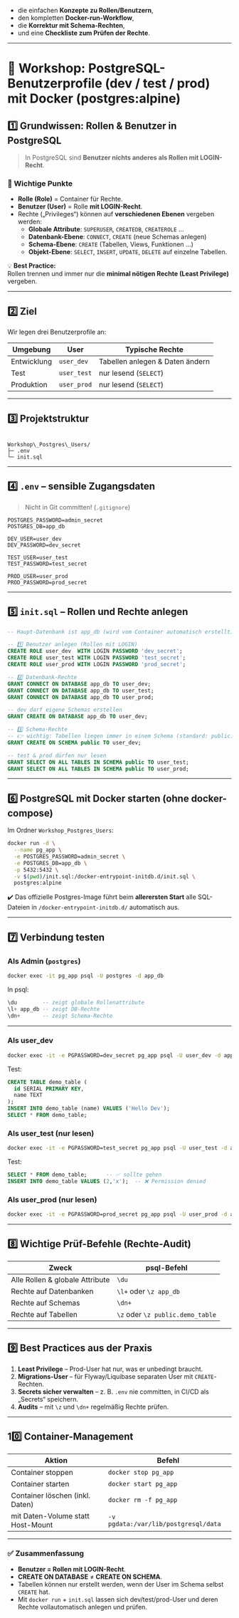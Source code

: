 

* die einfachen **Konzepte zu Rollen/Benutzern**,
* den kompletten **Docker-run-Workflow**,
* die **Korrektur mit Schema-Rechten**,
* und eine **Checkliste zum Prüfen der Rechte**.

---

# 🏫 Workshop: PostgreSQL-Benutzerprofile (dev / test / prod) mit Docker (postgres:alpine)

## 1️⃣ Grundwissen: Rollen & Benutzer in PostgreSQL

> In PostgreSQL sind **Benutzer nichts anderes als Rollen mit LOGIN-Recht**.

### 🔑 Wichtige Punkte
- **Rolle (Role)** = Container für Rechte.
- **Benutzer (User)** = Rolle **mit LOGIN-Recht**.
- Rechte („Privileges“) können auf **verschiedenen Ebenen** vergeben werden:
  - **Globale Attribute**: `SUPERUSER`, `CREATEDB`, `CREATEROLE` …
  - **Datenbank-Ebene**: `CONNECT`, `CREATE` (neue Schemas anlegen)
  - **Schema-Ebene**: `CREATE` (Tabellen, Views, Funktionen …)
  - **Objekt-Ebene**: `SELECT`, `INSERT`, `UPDATE`, `DELETE` auf einzelne Tabellen.

💡 **Best Practice:**  
Rollen trennen und immer nur die **minimal nötigen Rechte (Least Privilege)** vergeben.

---

## 2️⃣ Ziel

Wir legen drei Benutzerprofile an:

| Umgebung    | User        | Typische Rechte                 |
|-------------|-------------|---------------------------------|
| Entwicklung | `user_dev`  | Tabellen anlegen & Daten ändern |
| Test        | `user_test` | nur lesend (`SELECT`)           |
| Produktion  | `user_prod` | nur lesend (`SELECT`)           |

---

## 3️⃣ Projektstruktur
```

Workshop\_Postgres\_Users/
├─ .env
└─ init.sql

````

---

## 4️⃣ `.env` – sensible Zugangsdaten
> Nicht in Git committen! (`.gitignore`)

```env
POSTGRES_PASSWORD=admin_secret
POSTGRES_DB=app_db

DEV_USER=user_dev
DEV_PASSWORD=dev_secret

TEST_USER=user_test
TEST_PASSWORD=test_secret

PROD_USER=user_prod
PROD_PASSWORD=prod_secret
````

---

## 5️⃣ `init.sql` – Rollen und Rechte anlegen

```sql
-- Haupt-Datenbank ist app_db (wird vom Container automatisch erstellt)

-- 1️⃣ Benutzer anlegen (Rollen mit LOGIN)
CREATE ROLE user_dev  WITH LOGIN PASSWORD 'dev_secret';
CREATE ROLE user_test WITH LOGIN PASSWORD 'test_secret';
CREATE ROLE user_prod WITH LOGIN PASSWORD 'prod_secret';

-- 2️⃣ Datenbank-Rechte
GRANT CONNECT ON DATABASE app_db TO user_dev;
GRANT CONNECT ON DATABASE app_db TO user_test;
GRANT CONNECT ON DATABASE app_db TO user_prod;

-- dev darf eigene Schemas erstellen
GRANT CREATE ON DATABASE app_db TO user_dev;

-- 3️⃣ Schema-Rechte
-- 👉 wichtig: Tabellen liegen immer in einem Schema (standard: public)
GRANT CREATE ON SCHEMA public TO user_dev;

-- test & prod dürfen nur lesen
GRANT SELECT ON ALL TABLES IN SCHEMA public TO user_test;
GRANT SELECT ON ALL TABLES IN SCHEMA public TO user_prod;
```

---

## 6️⃣ PostgreSQL mit Docker starten (ohne docker-compose)

Im Ordner `Workshop_Postgres_Users`:

```bash
docker run -d \
  --name pg_app \
  -e POSTGRES_PASSWORD=admin_secret \
  -e POSTGRES_DB=app_db \
  -p 5432:5432 \
  -v $(pwd)/init.sql:/docker-entrypoint-initdb.d/init.sql \
  postgres:alpine
```

✔️ Das offizielle Postgres-Image führt beim **allerersten Start** alle SQL-Dateien in
`/docker-entrypoint-initdb.d/` automatisch aus.

---

## 7️⃣ Verbindung testen

### Als Admin (`postgres`)

```bash
docker exec -it pg_app psql -U postgres -d app_db
```

In psql:

```sql
\du        -- zeigt globale Rollenattribute
\l+ app_db -- zeigt DB-Rechte
\dn+       -- zeigt Schema-Rechte
```

---

### Als user\_dev

```bash
docker exec -it -e PGPASSWORD=dev_secret pg_app psql -U user_dev -d app_db
```

Test:

```sql
CREATE TABLE demo_table (
  id SERIAL PRIMARY KEY,
  name TEXT
);
INSERT INTO demo_table (name) VALUES ('Hello Dev');
SELECT * FROM demo_table;
```

### Als user\_test (nur lesen)

```bash
docker exec -it -e PGPASSWORD=test_secret pg_app psql -U user_test -d app_db
```

Test:

```sql
SELECT * FROM demo_table;      -- ✅ sollte gehen
INSERT INTO demo_table VALUES (2,'x');  -- ❌ Permission denied
```

### Als user\_prod (nur lesen)

```bash
docker exec -it -e PGPASSWORD=prod_secret pg_app psql -U user_prod -d app_db
```

---

## 8️⃣ Wichtige Prüf-Befehle (Rechte-Audit)

| Zweck                           | psql-Befehl                      |
|---------------------------------|----------------------------------|
| Alle Rollen & globale Attribute | `\du`                            |
| Rechte auf Datenbanken          | `\l+` oder `\z app_db`           |
| Rechte auf Schemas              | `\dn+`                           |
| Rechte auf Tabellen             | `\z` oder `\z public.demo_table` |

---

## 9️⃣ Best Practices aus der Praxis

1. **Least Privilege** – Prod-User hat nur, was er unbedingt braucht.
2. **Migrations-User** – für Flyway/Liquibase separaten User mit `CREATE`-Rechten.
3. **Secrets sicher verwalten** – z. B. `.env` nie committen, in CI/CD als „Secrets“ speichern.
4. **Audits** – mit `\z` und `\dn+` regelmäßig Rechte prüfen.

---

## 10️⃣ Container-Management

| Aktion                            | Befehl                               |
|-----------------------------------|--------------------------------------|
| Container stoppen                 | `docker stop pg_app`                 |
| Container starten                 | `docker start pg_app`                |
| Container löschen (inkl. Daten)   | `docker rm -f pg_app`                |
| mit Daten-Volume statt Host-Mount | `-v pgdata:/var/lib/postgresql/data` |

---

### ✅ Zusammenfassung

* **Benutzer = Rollen mit LOGIN-Recht**.
* **CREATE ON DATABASE** ≠ **CREATE ON SCHEMA**.
* Tabellen können nur erstellt werden, wenn der User im Schema selbst `CREATE` hat.
* Mit `docker run` + `init.sql` lassen sich dev/test/prod-User und deren Rechte vollautomatisch anlegen und prüfen.
